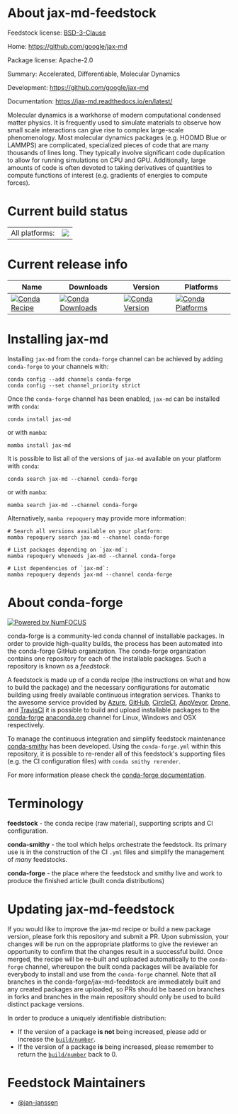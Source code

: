 About jax-md-feedstock
======================

Feedstock license: [BSD-3-Clause](https://github.com/conda-forge/jax-md-feedstock/blob/main/LICENSE.txt)

Home: https://github.com/google/jax-md

Package license: Apache-2.0

Summary: Accelerated, Differentiable, Molecular Dynamics

Development: https://github.com/google/jax-md

Documentation: https://jax-md.readthedocs.io/en/latest/

Molecular dynamics is a workhorse of modern computational condensed
matter physics. It is frequently used to simulate materials to observe
how small scale interactions can give rise to complex large-scale
phenomenology. Most molecular dynamics packages (e.g. HOOMD Blue or
LAMMPS) are complicated, specialized pieces of code that are many
thousands of lines long. They typically involve significant code
duplication to allow for running simulations on CPU and GPU.
Additionally, large amounts of code is often devoted to taking
derivatives of quantities to compute functions of interest
(e.g. gradients of energies to compute forces).


Current build status
====================


<table><tr><td>All platforms:</td>
    <td>
      <a href="https://dev.azure.com/conda-forge/feedstock-builds/_build/latest?definitionId=11890&branchName=main">
        <img src="https://dev.azure.com/conda-forge/feedstock-builds/_apis/build/status/jax-md-feedstock?branchName=main">
      </a>
    </td>
  </tr>
</table>

Current release info
====================

| Name | Downloads | Version | Platforms |
| --- | --- | --- | --- |
| [![Conda Recipe](https://img.shields.io/badge/recipe-jax--md-green.svg)](https://anaconda.org/conda-forge/jax-md) | [![Conda Downloads](https://img.shields.io/conda/dn/conda-forge/jax-md.svg)](https://anaconda.org/conda-forge/jax-md) | [![Conda Version](https://img.shields.io/conda/vn/conda-forge/jax-md.svg)](https://anaconda.org/conda-forge/jax-md) | [![Conda Platforms](https://img.shields.io/conda/pn/conda-forge/jax-md.svg)](https://anaconda.org/conda-forge/jax-md) |

Installing jax-md
=================

Installing `jax-md` from the `conda-forge` channel can be achieved by adding `conda-forge` to your channels with:

```
conda config --add channels conda-forge
conda config --set channel_priority strict
```

Once the `conda-forge` channel has been enabled, `jax-md` can be installed with `conda`:

```
conda install jax-md
```

or with `mamba`:

```
mamba install jax-md
```

It is possible to list all of the versions of `jax-md` available on your platform with `conda`:

```
conda search jax-md --channel conda-forge
```

or with `mamba`:

```
mamba search jax-md --channel conda-forge
```

Alternatively, `mamba repoquery` may provide more information:

```
# Search all versions available on your platform:
mamba repoquery search jax-md --channel conda-forge

# List packages depending on `jax-md`:
mamba repoquery whoneeds jax-md --channel conda-forge

# List dependencies of `jax-md`:
mamba repoquery depends jax-md --channel conda-forge
```


About conda-forge
=================

[![Powered by
NumFOCUS](https://img.shields.io/badge/powered%20by-NumFOCUS-orange.svg?style=flat&colorA=E1523D&colorB=007D8A)](https://numfocus.org)

conda-forge is a community-led conda channel of installable packages.
In order to provide high-quality builds, the process has been automated into the
conda-forge GitHub organization. The conda-forge organization contains one repository
for each of the installable packages. Such a repository is known as a *feedstock*.

A feedstock is made up of a conda recipe (the instructions on what and how to build
the package) and the necessary configurations for automatic building using freely
available continuous integration services. Thanks to the awesome service provided by
[Azure](https://azure.microsoft.com/en-us/services/devops/), [GitHub](https://github.com/),
[CircleCI](https://circleci.com/), [AppVeyor](https://www.appveyor.com/),
[Drone](https://cloud.drone.io/welcome), and [TravisCI](https://travis-ci.com/)
it is possible to build and upload installable packages to the
[conda-forge](https://anaconda.org/conda-forge) [anaconda.org](https://anaconda.org/)
channel for Linux, Windows and OSX respectively.

To manage the continuous integration and simplify feedstock maintenance
[conda-smithy](https://github.com/conda-forge/conda-smithy) has been developed.
Using the ``conda-forge.yml`` within this repository, it is possible to re-render all of
this feedstock's supporting files (e.g. the CI configuration files) with ``conda smithy rerender``.

For more information please check the [conda-forge documentation](https://conda-forge.org/docs/).

Terminology
===========

**feedstock** - the conda recipe (raw material), supporting scripts and CI configuration.

**conda-smithy** - the tool which helps orchestrate the feedstock.
                   Its primary use is in the construction of the CI ``.yml`` files
                   and simplify the management of *many* feedstocks.

**conda-forge** - the place where the feedstock and smithy live and work to
                  produce the finished article (built conda distributions)


Updating jax-md-feedstock
=========================

If you would like to improve the jax-md recipe or build a new
package version, please fork this repository and submit a PR. Upon submission,
your changes will be run on the appropriate platforms to give the reviewer an
opportunity to confirm that the changes result in a successful build. Once
merged, the recipe will be re-built and uploaded automatically to the
`conda-forge` channel, whereupon the built conda packages will be available for
everybody to install and use from the `conda-forge` channel.
Note that all branches in the conda-forge/jax-md-feedstock are
immediately built and any created packages are uploaded, so PRs should be based
on branches in forks and branches in the main repository should only be used to
build distinct package versions.

In order to produce a uniquely identifiable distribution:
 * If the version of a package **is not** being increased, please add or increase
   the [``build/number``](https://docs.conda.io/projects/conda-build/en/latest/resources/define-metadata.html#build-number-and-string).
 * If the version of a package **is** being increased, please remember to return
   the [``build/number``](https://docs.conda.io/projects/conda-build/en/latest/resources/define-metadata.html#build-number-and-string)
   back to 0.

Feedstock Maintainers
=====================

* [@jan-janssen](https://github.com/jan-janssen/)

